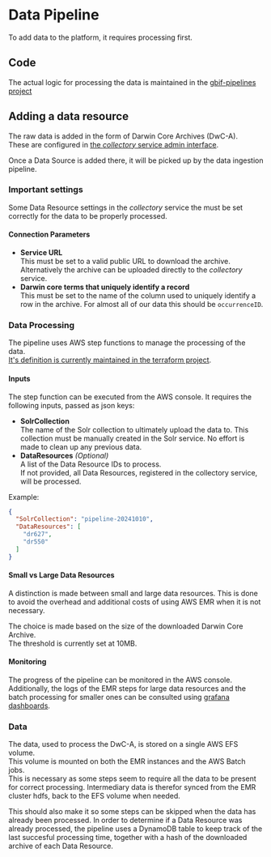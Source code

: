 # Data Pipeline
To add data to the platform, it requires processing first.

##  Code
The actual logic for processing the data is maintained in the [gbif-pipelines project](https://github.com/gbif/pipelines/tree/dev/livingatlas)

## Adding a data resource
The raw data is added in the form of Darwin Core Archives (DwC-A).  
These are configured in [the _collectory_ service admin interface](https://collections.biodiversiteitsportaal.dev.svdev.be/admin).

Once a Data Source is added there, it will be picked up by the data ingestion pipeline.

### Important settings
Some Data Resource settings in the _collectory_ service the must be set correctly for the data to be properly processed.

#### Connection Parameters
- **Service URL**  
  This must be set to a valid public URL to download the archive.
  Alternatively the archive can be uploaded directly to the _collectory_ service.
- **Darwin core terms that uniquely identify a record**  
  This must be set to the name of the column used to uniquely identify a row in the archive.
  For almost all of our data this should be `occurrenceID`.

### Data Processing
The pipeline uses AWS step functions to manage the processing of the data.  
[It's definition is currently maintained in the terraform project](https://github.com/inbo/inbo-aws-biodiversiteitsportaal-terraform/blob/master/region/common-region/la-pipelines-deployment/step-function-rule-them-all.tf).

#### Inputs
The step function can be executed from the AWS console.
It requires the following inputs, passed as json keys:
- **SolrCollection**  
  The name of the Solr collection to ultimately upload the data to.
  This collection must be manually created in the Solr service.
  No effort is made to clean up any previous data.
- **DataResources**  _(Optional)_  
  A list of the Data Resource IDs to process.  
  If not provided, all Data Resources, registered in the collectory service, will be processed.
  
Example:
```json
{
  "SolrCollection": "pipeline-20241010",
  "DataResources": [
    "dr627",
    "dr550"
  ]
}
```
#### Small vs Large Data Resources
A distinction is made between small and large data resources.
This is done to avoid the overhead and additional costs of using AWS EMR when it is not necessary.

The choice is made based on the size of the downloaded Darwin Core Archive.  
The threshold is currently set at 10MB.

#### Monitoring
The progress of the pipeline can be monitored in the AWS console.  
Additionally, the logs of the EMR steps for large data resources and the batch processing for smaller ones can be consulted using [grafana dashboards](https://monitoring.biodiversiteitsportaal.dev.svdev.be/dashboards/).

### Data
The data, used to process the DwC-A, is stored on a single AWS EFS volume.  
This volume is mounted on both the EMR instances and the AWS Batch jobs.  
This is necessary as some steps seem to require all the data to be present for correct processing.
Intermediary data is therefor synced from the EMR cluster hdfs, back to the EFS volume when needed.

This should also make it so some steps can be skipped when the data has already been processed.
In order to determine if a Data Resource was already processed, the pipeline uses a DynamoDB table to keep track of the last succesful processing time, together with a hash of the downloaded archive of each Data Resource.
